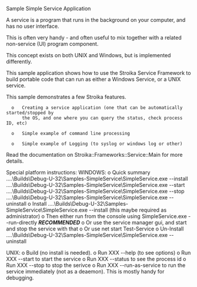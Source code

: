 Sample Simple Service Application

A service is a program that runs in the background on your computer, and has no user interface.

This is often very handy - and often useful to mix together with a related non-service (UI) program component.

This concept exists on both UNIX and Windows, but is implemented differently.

This sample application shows how to use the Stroika Service Framework to build portable code
that can run as either a Windows Service, or a UNIX service.
 
This sample demonstrates a few Stroika features.

      o   Creating a service application (one that can be automatically started/stopped by
          the OS, and one where you can query the status, check process ID, etc)

      o   Simple example of command line processing

      o   Simple example of Logging (to syslog or windows log or other)

Read the documentation on Stroika::Frameworks::Service::Main for more details.


Special platform instructions:
WINDOWS:
	o	Quick summary
		..\..\Builds\Debug-U-32\Samples-SimpleService\SimpleService.exe --install
		..\..\Builds\Debug-U-32\Samples-SimpleService\SimpleService.exe --start
		..\..\Builds\Debug-U-32\Samples-SimpleService\SimpleService.exe --stop
		..\..\Builds\Debug-U-32\Samples-SimpleService\SimpleService.exe --uninstall
	o	Install
		..\..\Builds\Debug-U-32\Samples-SimpleService\SimpleService.exe --install
		(this maybe required as administrator)
	o	Then either run from the console using
		SimpleService.exe --run-directly			***RECOMMENDED***
	o	Or use the service manager gui, and start and stop the service with that
	o	Or use 
		net start Test-Service
	o	Un-Install
		..\..\Builds\Debug-U-32\Samples-SimpleService\SimpleService.exe --uninstall



UNIX:
	o	Build (no install is needed).
	o	Run XXX --help (to see options)
	o	Run XXX --start
		to start the service
	o	Run XXX --status
		to see the process id
	o	Run XXX --stop 
		to stop the serivce
	o	Run XXX --run-as-service
		to run the service immediately (not as a deaemon). This is mostly handy for
		debugging.
